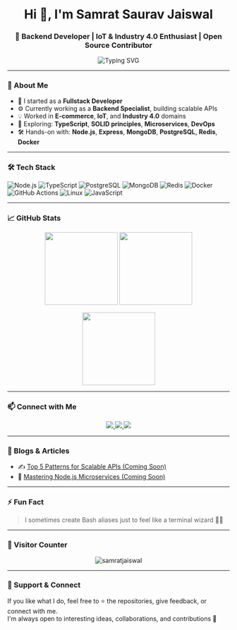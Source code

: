 <!-- GitHub Profile README for Samrat Saurav Jaiswal -->

<h1 align="center">Hi 👋, I'm Samrat Saurav Jaiswal</h1>
<h3 align="center">🚀 Backend Developer | IoT & Industry 4.0 Enthusiast | Open Source Contributor</h3>

<p align="center">
  <img src="https://readme-typing-svg.demolab.com?font=Fira+Code&pause=1000&color=00F7FF&center=true&vCenter=true&width=435&lines=Backend+Engineer;Fullstack+Developer;IoT+and+E-commerce+Experience;Always+learning+something+new!" alt="Typing SVG" />
</p>

---

### 🌱 About Me

- 💼 I started as a **Fullstack Developer**  
- ⚙️ Currently working as a **Backend Specialist**, building scalable APIs  
- 💡 Worked in **E-commerce**, **IoT**, and **Industry 4.0** domains  
- 🧠 Exploring: **TypeScript**, **SOLID principles**, **Microservices**, **DevOps**  
- 🛠️ Hands-on with: **Node.js**, **Express**, **MongoDB**, **PostgreSQL**, **Redis**, **Docker**

---

### 🛠 Tech Stack

![Node.js](https://img.shields.io/badge/-Node.js-339933?style=flat&logo=node.js&logoColor=white)
![TypeScript](https://img.shields.io/badge/-TypeScript-3178C6?style=flat&logo=typescript&logoColor=white)
![PostgreSQL](https://img.shields.io/badge/-PostgreSQL-4169E1?style=flat&logo=postgresql&logoColor=white)
![MongoDB](https://img.shields.io/badge/-MongoDB-47A248?style=flat&logo=mongodb&logoColor=white)
![Redis](https://img.shields.io/badge/-Redis-DC382D?style=flat&logo=redis&logoColor=white)
![Docker](https://img.shields.io/badge/-Docker-2496ED?style=flat&logo=docker&logoColor=white)
![GitHub Actions](https://img.shields.io/badge/-GitHub%20Actions-2088FF?style=flat&logo=github-actions&logoColor=white)
![Linux](https://img.shields.io/badge/-Linux-FCC624?style=flat&logo=linux&logoColor=black)
![JavaScript](https://img.shields.io/badge/-JavaScript-F7DF1E?style=flat&logo=javascript&logoColor=black)

---

### 📈 GitHub Stats

<p align="center">
  <img src="https://github-readme-stats.vercel.app/api?username=samratjaiswal&show_icons=true&theme=tokyonight&hide_border=true" height="165"/>
  <img src="https://github-readme-streak-stats.herokuapp.com/?user=samratjaiswal&theme=tokyonight&hide_border=true" height="165"/>
</p>

<p align="center">
  <img src="https://github-readme-stats.vercel.app/api/top-langs/?username=samratjaiswal&layout=compact&theme=tokyonight&hide_border=true" height="165"/>
</p>

---

### 📫 Connect with Me

<p align="center">
  <a href="https://www.linkedin.com/in/samratjaiswal/" target="_blank">
    <img src="https://img.shields.io/badge/-Samrat%20Jaiswal-blue?style=for-the-badge&logo=linkedin&logoColor=white" />
  </a>
  <a href="mailto:samrat.jaiswal.dev@gmail.com">
    <img src="https://img.shields.io/badge/-Gmail-red?style=for-the-badge&logo=gmail&logoColor=white" />
  </a>
  <a href="https://github.com/samratjaiswal" target="_blank">
    <img src="https://img.shields.io/badge/-GitHub-181717?style=for-the-badge&logo=github&logoColor=white" />
  </a>
</p>

---

### 📰 Blogs & Articles

<!-- Replace with your actual blog/dev.to/medium links -->
- ✍️ [Top 5 Patterns for Scalable APIs (Coming Soon)]()
- 🚀 [Mastering Node.js Microservices (Coming Soon)]()

---

### ⚡ Fun Fact

> I sometimes create Bash aliases just to feel like a terminal wizard 🧙‍♂️

---

### 👀 Visitor Counter

<p align="center">
  <img src="https://komarev.com/ghpvc/?username=samratjaiswal&label=Profile%20Views&color=0e75b6&style=flat" alt="samratjaiswal" />
</p>

---

### 🖤 Support & Connect

If you like what I do, feel free to ⭐️ the repositories, give feedback, or connect with me.  
I'm always open to interesting ideas, collaborations, and contributions 🤝

